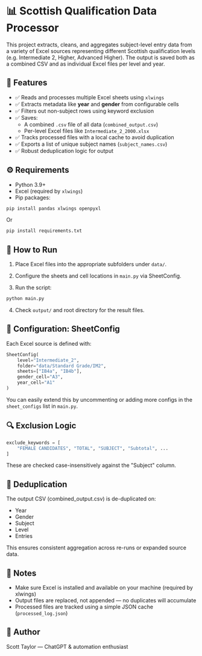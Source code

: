 # 📊 Scottish Qualification Data Processor

This project extracts, cleans, and aggregates subject-level entry data from a variety of Excel sources representing different Scottish qualification levels (e.g. Intermediate 2, Higher, Advanced Higher). The output is saved both as a combined CSV and as individual Excel files per level and year.

## 🧰 Features

- ✅ Reads and processes multiple Excel sheets using `xlwings`
- ✅ Extracts metadata like **year** and **gender** from configurable cells
- ✅ Filters out non-subject rows using keyword exclusion
- ✅ Saves:
  - A combined `.csv` file of all data (`combined_output.csv`)
  - Per-level Excel files like `Intermediate_2_2000.xlsx`
- ✅ Tracks processed files with a local cache to avoid duplication
- ✅ Exports a list of unique subject names (`subject_names.csv`)
- ✅ Robust deduplication logic for output


## ⚙️ Requirements

- Python 3.9+
- Excel (required by `xlwings`)
- Pip packages:

```bash
pip install pandas xlwings openpyxl
```

Or
```bash
pip install requirements.txt
```

## 🚀 How to Run

1. Place Excel files into the appropriate subfolders under ``data/``.

2. Configure the sheets and cell locations in `main.py` via SheetConfig.

3. Run the script:

```bash
python main.py
```

4. Check ``output/`` and root directory for the result files.

## 📝 Configuration: SheetConfig

Each Excel source is defined with:

```python
SheetConfig(
    level="Intermediate_2",
    folder="data/Standard Grade/IM2",
    sheets=["IB4a", "IB4b"],
    gender_cell="A3",
    year_cell="A1"
)
```

You can easily extend this by uncommenting or adding more configs in the `sheet_configs` list in `main.py`.

## 🔍 Exclusion Logic

```python
exclude_keywords = [
    "FEMALE CANDIDATES", "TOTAL", "SUBJECT", "Subtotal", ...
]
```

These are checked case-insensitively against the "Subject" column.

## 🧼 Deduplication

The output CSV (combined_output.csv) is de-duplicated on:

- Year
- Gender
- Subject
- Level
- Entries

This ensures consistent aggregation across re-runs or expanded source data.

## 🧠 Notes

- Make sure Excel is installed and available on your machine (required by xlwings)
- Output files are replaced, not appended — no duplicates will accumulate
- Processed files are tracked using a simple JSON cache (``processed_log.json``)

## 👤 Author
Scott Taylor — ChatGPT & automation enthusiast